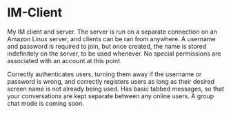 # IM-Client 

My IM client and server. The server is run on a separate connection on an Amazon Linux server, and clients can be ran from anywhere. A username and password is required to join, but once created, the name is stored indefinitely on the server, to be used whenever. No special permissions are associated with an account at this point.

Correctly authenticates users, turning them away if the username or password is wrong, and correctly registers users as long as their desired screen name is not already being used. Has basic tabbed messages, so that your conversations are kept separate between any online users. A group chat mode is coming soon.
